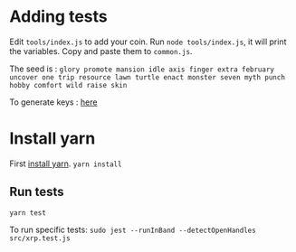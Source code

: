 # Adding tests

Edit `tools/index.js` to add your coin.
Run `node tools/index.js`, it will print the variables. Copy and paste them to `common.js`.

The seed is : `glory promote mansion idle axis finger extra february uncover one trip resource lawn turtle enact monster seven myth punch hobby comfort wild raise skin`

To generate keys : [here](https://iancoleman.io/bip39/#english)

# Install yarn

First [install yarn](https://classic.yarnpkg.com/en/docs/install/#debian-stable).
`yarn install`


## Run tests

`yarn test`

To run specific tests: 
`sudo jest --runInBand --detectOpenHandles src/xrp.test.js`



